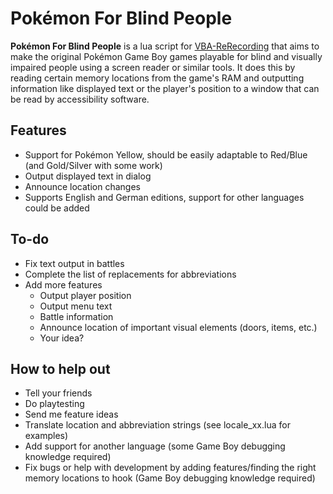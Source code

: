 Pokémon For Blind People
=====================
**Pokémon For Blind People** is a lua script for [VBA-ReRecording](https://code.google.com/p/vba-rerecording/) that aims to make the original Pokémon Game Boy games playable for blind and visually impaired people using a screen reader or similar tools. It does this by reading certain memory locations from the game's RAM and outputting information like displayed text or the player's position to a window that can be read by accessibility software.

Features
-------------
* Support for Pokémon Yellow, should be easily adaptable to Red/Blue (and Gold/Silver with some work)
* Output displayed text in dialog
* Announce location changes
* Supports English and German editions, support for other languages could be added

To-do
---------
* Fix text output in battles
* Complete the list of replacements for abbreviations
* Add more features
  * Output player position
  * Output menu text
  * Battle information
  * Announce location of important visual elements (doors, items, etc.)
  * Your idea?

How to help out
-----------------------
* Tell your friends
* Do playtesting
* Send me feature ideas
* Translate location and abbreviation strings (see locale_xx.lua for examples)
* Add support for another language (some Game Boy debugging knowledge required)
* Fix bugs or help with development by adding features/finding the right memory locations to hook (Game Boy debugging knowledge required) 
